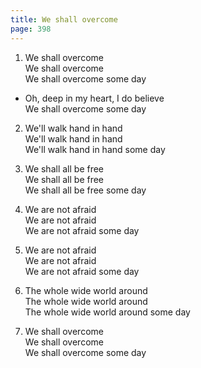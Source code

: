 ```yaml
---
title: We shall overcome
page: 398
---  
```



1.  We shall overcome  
We shall overcome  
We shall overcome some day  


- Oh, deep in my heart, I do believe  
We shall overcome some day  


2. We'll walk hand in hand  
We'll walk hand in hand  
We'll walk hand in hand some day  


3. We shall all be free  
We shall all be free  
We shall all be free some day  


4. We are not afraid  
We are not afraid  
We are not afraid some day  


5. We are not afraid  
We are not afraid  
We are not afraid some day  


6. The whole wide world around  
The whole wide world around  
The whole wide world around some day  


7. We shall overcome  
We shall overcome  
We shall overcome some day  